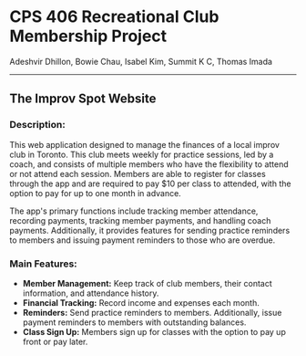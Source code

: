 # CPS 406 Recreational Club Membership Project
Adeshvir Dhillon, Bowie Chau, Isabel Kim, Summit K C, Thomas Imada

---
## The Improv Spot Website
### Description:
This web application designed to manage the finances of a local improv club in Toronto. This club meets weekly for practice sessions, led by a coach, and consists of multiple members who have the flexibility to attend or not attend each session. Members are able to register for classes through the app and are required to pay $10 per class to attended, with the option to pay for up to one month in advance.

The app's primary functions include tracking member attendance, recording payments, tracking member payments, and handling coach payments. Additionally, it provides features for sending practice reminders to members and issuing payment reminders to those who are overdue.

### Main Features:
- **Member Management:** Keep track of club members, their contact information, and attendance history.
- **Financial Tracking:** Record income and expenses each month.
- **Reminders:** Send practice reminders to members. Additionally, issue payment reminders to members with outstanding balances.
- **Class Sign Up:** Members sign up for classes with the option to pay up front or pay later.
